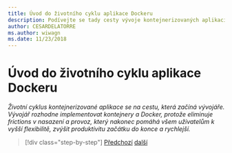 ```yaml
---
title: Úvod do životního cyklu aplikace Dockeru
description: Podívejte se tady cesty vývoje kontejnerizovaných aplikací.
author: CESARDELATORRE
ms.author: wiwagn
ms.date: 11/23/2018
---
```

# <a name="introduction-tothe-docker-application-life-cycle"></a>Úvod do životního cyklu aplikace Dockeru

*Životní cyklus kontejnerizované aplikace se na cestu, která začíná vývojáře. Vývojář rozhodne implementovat kontejnery a Docker, protože eliminuje frictions v nasazení a provoz, který nakonec pomáhá všem uživatelům k vyšší flexibilitě, zvýšit produktivitu začátku do konce a rychlejší.*

>[!div class="step-by-step"]
>[Předchozí](../docker-containers-images-and-registries.md)
>[další](containers-foundation-for-devops-collaboration.md)